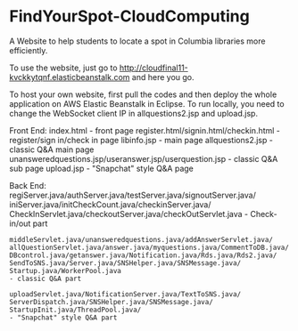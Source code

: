 # FindYourSpot-CloudComputing

A Website to help students to locate a spot in Columbia libraries more efficiently.

To use the website, just go to http://cloudfinal11-kvckkytqnf.elasticbeanstalk.com and here you go.

To host your own website, first pull the codes and then deploy the whole application on AWS Elastic Beanstalk in Eclipse. 
To run locally, you need to change the WebSocket client IP in allquestions2.jsp and upload.jsp.

Front End: 
    index.html - front page
    register.html/signin.html/checkin.html - register/sign in/check in page
    libinfo.jsp - main page
    allquestions2.jsp - classic Q&A main page
    unansweredquestions.jsp/useranswer.jsp/userquestion.jsp - classic Q&A sub page
    upload.jsp - "Snapchat" style Q&A page
    
Back End:
    regiServer.java/authServer.java/testServer.java/signoutServer.java/
    iniServer.java/initCheckCount.java/checkinServer.java/
    CheckInServlet.java/checkoutServer.java/checkOutServlet.java          - Check-in/out part
    
    middleServlet.java/unansweredquestions.java/addAnswerServlet.java/
    allQuestionServlet.java/answer.java/myquestions.java/CommentToDB.java/
    DBcontrol.java/getanswer.java/Notification.java/Rds.java/Rds2.java/
    SendToSNS.java/Server.java/SNSHelper.java/SNSMessage.java/
    Startup.java/WorkerPool.java                                          - classic Q&A part 
    
    uploadServlet.java/NotificationServer.java/TextToSNS.java/
    ServerDispatch.java/SNSHelper.java/SNSMessage.java/
    StartupInit.java/ThreadPool.java/                                     - "Snapchat" style Q&A part
